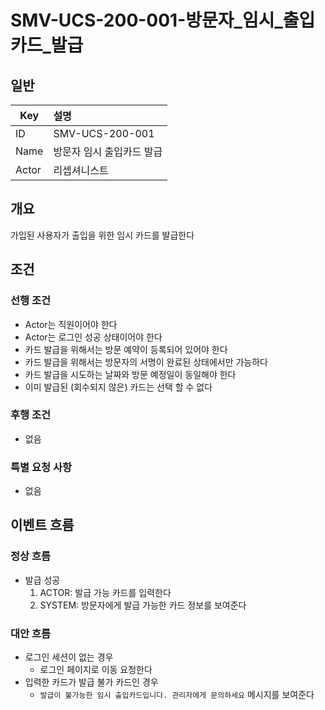 # SMV-UCS-200-001-방문자\_임시\_출입카드\_발급

## 일반
| Key   | 설명 |
|-------| :-- |
| ID    | SMV-UCS-200-001 |
| Name  | 방문자 임시 출입카드 발급 |
| Actor | 리셉셔니스트 |

## 개요
가입된 사용자가 출입을 위한 임시 카드를 발급한다

## 조건
### 선행 조건
* Actor는 직원이어야 한다
* Actor는 로그인 성공 상태이어야 한다
* 카드 발급을 위해서는 방문 예약이 등록되어 있어야 한다
* 카드 발급을 위해서는 방문자의 서명이 완료된 상태에서만 가능하다
* 카드 발급을 시도하는 날짜와 방문 예정일이 동일해야 한다
* 이미 발급된 (회수되지 않은) 카드는 선택 할 수 없다
  
### 후행 조건
* 없음

### 특별 요청 사항
* 없음

## 이벤트 흐름

### 정상 흐름
* 발급 성공
	1. ACTOR: 발급 가능 카드를 입력한다
	2. SYSTEM: 방문자에게 발급 가능한 카드 정보를 보여준다


### 대안 흐름
* 로그인 세션이 없는 경우
	* 로그인 페이지로 이동 요청한다
* 입력한 카드가 발급 불가 카드인 경우
	* `발급이 불가능한 임시 출입카드입니다. 관리자에게 문의하세요` 메시지를 보여준다